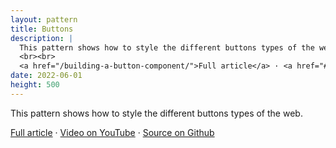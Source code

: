 ```yaml
---
layout: pattern
title: Buttons
description: |
  This pattern shows how to style the different buttons types of the web.
  <br><br>
  <a href="/building-a-button-component/">Full article</a> · <a href="#">Video on YouTube</a> · <a href="https://github.com/argyleink/gui-challenges/tree/main/buttons">Source on Github</a>
date: 2022-06-01
height: 500
---
```


This pattern shows how to style the different buttons types of the web.

<a href="/building-a-button-component/">Full article</a> · <a href="#">Video on YouTube</a> · <a href="https://github.com/argyleink/gui-challenges/tree/main/buttons">Source on Github</a>
